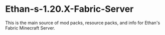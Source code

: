 # Ethan-s-1.20.X-Fabric-Server
This is the main source of mod packs, resource packs, and info for Ethan's Fabric Minecraft Server.

